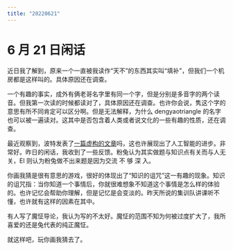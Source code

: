 ```yaml
---
title: "20220621"
---
```

6 月 21 日闲话
===

近日我了解到，原来一个一直被我读作“天不”的东西其实叫“填补”，但我们一个机房都是这样叫的。具体原因还在调查。

一个有趣的事实，成外有俩老哥名字里有同一个字，但是分别是多音字的两个读音。但我第一次读的时候都读对了，具体原因还在调查。也许你会说，隽这个字的意思有所不同肯定可以区分啊。但是无法解释，为什么 dengyaotriangle 的名字也可以被一遍读对。这其中是否包含着人类或者说文化的一些有趣的性质，还在调查。

最近观察到，波特发表了[一篇虚构的文章](https://www.luogu.com.cn/blog/rwalxfhg/b-o-t)吗，这也许展现出了人工智能的进步。非常好。昨日的闲话，我收到了一些反馈。粉兔认为其实做题与知识点有关而与人无关，EI 则认为粉兔做不出来题是因为交流 不 够 深 入。

你画我猜是很有意思的游戏，很好的体现出了“知识的诅咒”这一有趣的现象。知识的诅咒指：当你知道一个事情后，你就很难想象不知道这个事情是怎么样的体验的。也许记忆会帮助你理解，但是记忆是会变淡的。昨天所说的集训队讲课听不懂，也许就有这样的因素在其中。

有人写了魔怔导论，我认为写的不太好。魔怔的范围不知为何被过度扩大了，我所喜爱的还是兔代表的纯正魔怔。

就这样吧，玩你画我猜去了。
